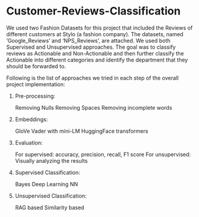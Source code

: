 # Customer-Reviews-Classification

We used two Fashion Datasets for this project that included the Reviews of different customers at Stylo (a fashion company). The datasets, named ‘Google_Reviews’ and ‘NPS_Reviews’, are attached. We used both Supervised and Unsupervised approaches. The goal was to classify reviews as Actionable and Non-Actionable and then further classify the Actionable into different categories and identify the department that they should be forwarded to.

Following is the list of approaches we tried in each step of the overall project implementation:

1. Pre-processing:
   
    Removing Nulls
    Removing Spaces
    Removing incomplete words  
2. Embeddings:
   
    GloVe
    Vader with mini-LM
    HuggingFace transformers
3. Evaluation:
   
    For supervised: accuracy, precision, recall, F1 score
    For unsupervised: Visually analyzing the results
4. Supervised Classification:
   
    Bayes
    Deep Learning NN
5. Unsupervised Classification:
    
    RAG based
    Similarity based



